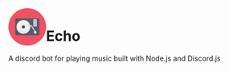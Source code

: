 <img align="left" src="/assets/img/portfolio/cd-player-mini.png"/> 

# Echo

A discord bot for playing music built with Node.js and Discord.js
